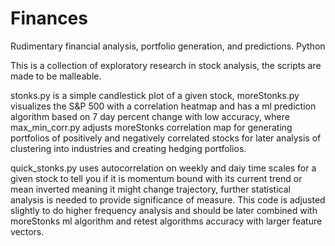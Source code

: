 # Finances
Rudimentary financial analysis, portfolio generation, and predictions. Python

This is a collection of exploratory research in stock analysis, the scripts are made to be malleable.

stonks.py is a simple candlestick plot of a given stock, moreStonks.py visualizes the S&P 500 with a correlation heatmap and has a ml prediction algorithm based on 7 day percent change with low accuracy, where max_min_corr.py adjusts moreStonks correlation map for generating portfolios of positively and negatively correlated stocks for later analysis of clustering into industries and creating hedging portfolios. 

quick_stonks.py uses autocorrelation on weekly and daiy time scales for a given stock to tell you if it is momentum bound with its current trend or mean inverted meaning it might change trajectory, further statistical analysis is needed to provide significance of measure. This code is adjusted slightly to do higher frequency analysis and should be later combined with moreStonks ml algorithm and retest algorithms accuracy with larger feature vectors. 

